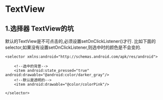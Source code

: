 # TextView

## 1.选择器  TextView的坑

默认的TextView是不可点击的,必须设置setOnClickListener()才行.
比如下面的selector,如果没有设置setOnClickListener,则选中时的颜色是不会变的.

	<selector xmlns:android="http://schemas.android.com/apk/res/android">

	    <!--选中的背景-->
	    <item android:state_pressed="true" android:drawable="@android:color/darker_gray"/>
	    <!--默认是透明的-->
	    <item android:drawable="@color/colorPink"/>
	
	</selector>


